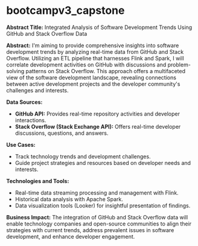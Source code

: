# bootcampv3_capstone

**Abstract Title:** Integrated Analysis of Software Development Trends Using GitHub and Stack Overflow Data

**Abstract:**
I'm aiming to provide comprehensive insights into software development trends by analyzing real-time data from GitHub and Stack Overflow. Utilizing an ETL pipeline that harnesses Flink and Spark, I will correlate development activities on GitHub with discussions and problem-solving patterns on Stack Overflow. This approach offers a multifaceted view of the software development landscape, revealing connections between active development projects and the developer community's challenges and interests.

**Data Sources:**
- **GitHub API:** Provides real-time repository activities and developer interactions.
- **Stack Overflow (Stack Exchange API):** Offers real-time developer discussions, questions, and answers.

**Use Cases:**
- Track technology trends and development challenges.
- Guide project strategies and resources based on developer needs and interests.

**Technologies and Tools:**
- Real-time data streaming processing and management with Flink.
- Historical data analysis with Apache Spark.
- Data visualization tools (Looker) for insightful presentation of findings.

**Business Impact:**
The integration of GitHub and Stack Overflow data will enable technology companies and open-source communities to align their strategies with current trends, address prevalent issues in software development, and enhance developer engagement.
